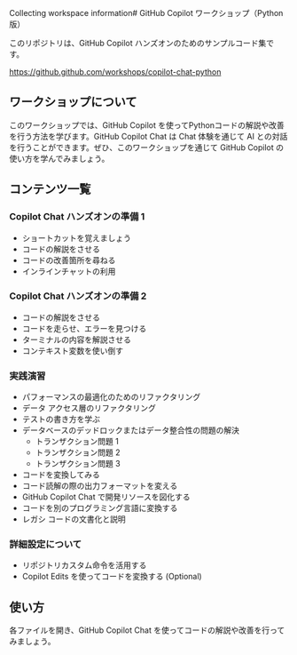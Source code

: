 Collecting workspace information# GitHub Copilot ワークショップ（Python版）

このリポジトリは、GitHub Copilot ハンズオンのためのサンプルコード集です。

https://github.github.com/workshops/copilot-chat-python

## ワークショップについて
このワークショップでは、GitHub Copilot を使ってPythonコードの解説や改善を行う方法を学びます。GitHub Copilot Chat は Chat 体験を通じて AI との対話を行うことができます。ぜひ、このワークショップを通じて GitHub Copilot の使い方を学んでみましょう。

## コンテンツ一覧

### Copilot Chat ハンズオンの準備 1
- ショートカットを覚えましょう
- コードの解説をさせる
- コードの改善箇所を尋ねる
- インラインチャットの利用

### Copilot Chat ハンズオンの準備 2
- コードの解説をさせる
- コードを走らせ、エラーを見つける
- ターミナルの内容を解説させる
- コンテキスト変数を使い倒す

### 実践演習
- パフォーマンスの最適化のためのリファクタリング
- データ アクセス層のリファクタリング
- テストの書き方を学ぶ
- データベースのデッドロックまたはデータ整合性の問題の解決
  - トランザクション問題 1
  - トランザクション問題 2
  - トランザクション問題 3
- コードを変換してみる
- コード読解の際の出力フォーマットを変える
- GitHub Copilot Chat で開発リソースを図化する
- コードを別のプログラミング言語に変換する
- レガシ コードの文書化と説明

### 詳細設定について
- リポジトリカスタム命令を活用する
- Copilot Edits を使ってコードを変換する (Optional)

## 使い方
各ファイルを開き、GitHub Copilot Chat を使ってコードの解説や改善を行ってみましょう。